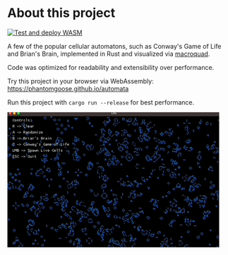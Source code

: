 # About this project

[![Test and deploy WASM](https://github.com/phantomgoose/automata/actions/workflows/test-and-deploy.yml/badge.svg)](https://github.com/phantomgoose/automata/actions/workflows/test-and-deploy.yml)

A few of the popular cellular automatons, such as Conway's Game of Life and Brian's Brain, implemented in Rust and
visualized via [macroquad](https://macroquad.rs/).

Code was optimized for readability and extensibility over performance.

Try this project in your browser via WebAssembly: https://phantomgoose.github.io/automata

Run this project with `cargo run --release` for best performance.

![Demo](demo.gif)
